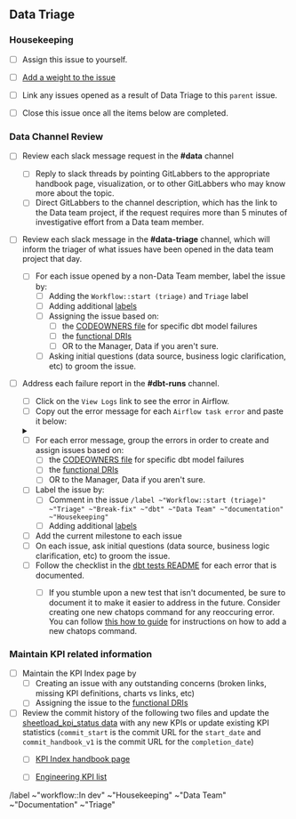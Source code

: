 ## Data Triage 

<!--
Please complete all items. Ask questions in the #data slack channel
--->

### Housekeeping 
* [ ] Assign this issue to yourself. 
* [ ] [Add a weight to the issue](https://about.gitlab.com/handbook/business-ops/data-team/#issue-pointing)
* [ ] Link any issues opened as a result of Data Triage to this `parent` issue. 
* [ ] Close this issue once all the items below are completed. 


### Data Channel Review 
* [ ] Review each slack message request in the **#data** channel 
    - [ ] Reply to slack threads by pointing GitLabbers to the appropriate handbook page, visualization, or to other GitLabbers who may know more about the topic. 
    - [ ] Direct GitLabbers to the channel description, which has the link to the Data team project, if the request requires more than 5 minutes of investigative effort from a Data team member.

* [ ] Review each slack message in the **#data-triage** channel, which will inform the triager of what issues have been opened in the data team project that day. 
    - [ ] For each issue opened by a non-Data Team member, label the issue by: 
        - [ ] Adding the `Workflow::start (triage)` and `Triage` label
        - [ ] Adding additional [labels](https://about.gitlab.com/handbook/business-ops/data-team/#issue-labeling)
        - [ ] Assigning the issue based on:
            - [ ] the [CODEOWNERS file](https://gitlab.com/gitlab-data/analytics/blob/master/CODEOWNERS) for specific dbt model failures 
            - [ ] the [functional DRIs](https://about.gitlab.com/handbook/business-ops/data-team/#-team-organization)
            - [ ] OR to the  Manager, Data if you aren't sure. 
        - [ ] Asking initial questions (data source, business logic clarification, etc) to groom the issue. 

* [ ] Address each failure report in the **#dbt-runs** channel. 
    - [ ] Click on the `View Logs` link to see the error in Airflow. 
    - [ ] Copy out the error message for each `Airflow task error` and paste it below: 

    <details>
        <summary>
        </summary>
    </details>

    - [ ] For each error message, group the errors in order to create and assign issues based on:
        - [ ] the [CODEOWNERS file](https://gitlab.com/gitlab-data/analytics/blob/master/CODEOWNERS) for specific dbt model failures 
        - [ ] the [functional DRIs](https://about.gitlab.com/handbook/business-ops/data-team/#-team-organization)
        - [ ] OR to the  Manager, Data if you aren't sure. 
    - [ ] Label the issue by: 
        - [ ] Comment in the issue `/label ~"Workflow::start (triage)" ~"Triage" ~"Break-fix" ~"dbt" ~"Data Team" ~"documentation" ~"Housekeeping"` 
        - [ ] Adding additional [labels](/handbook/business-ops/data-team/#issue-labeling)
    - [ ] Add the current milestone to each issue 
    - [ ] On each issue, ask initial questions (data source, business logic clarification, etc) to groom the issue. 
    - [ ] Follow the checklist in the [dbt tests README](https://gitlab.com/gitlab-data/analytics/blob/master/transform/snowflake-dbt/tests/README.md) for each error that is documented. 
        - [ ] If you stumble upon a new test that isn't documented, be sure to document it to make it easier to address in the future. Consider creating one new chatops command for any reoccuring error. You can follow [this how to guide](https://gitlab.com/gitlab-data/chatops/-/blob/master/README.md) for instructions on how to add a new chatops command.


### Maintain KPI related information         
* [ ] Maintain the KPI Index page by 
    - [ ] Creating an issue with any outstanding concerns (broken links, missing KPI definitions, charts vs links, etc)
    - [ ] Assigning the issue to the [functional DRIs](https://about.gitlab.com/handbook/business-ops/data-team/#-team-organization)
* [ ] Review the commit history of the following two files and update the [sheetload_kpi_status data](https://docs.google.com/spreadsheets/d/1CZLnXiAG7D_T_6vm50X0hDPnMPKrKmtajrcga5vyDTQ/edit?usp=sharing) with any new KPIs or update existing KPI statistics (`commit_start` is the commit URL for the `start_date` and `commit_handbook_v1` is the commit URL for the `completion_date`)
    - [ ] [KPI Index handbook page](https://gitlab.com/gitlab-com/www-gitlab-com/-/commits/master/source/handbook/business-ops/data-team/kpi-index/index.html.md.erb)
    - [ ] [Engineering KPI list](https://gitlab.com/gitlab-com/www-gitlab-com/-/blob/master/data/performance_indicators.yml)



/label ~"workflow::In dev" ~"Housekeeping" ~"Data Team" ~"Documentation" ~"Triage"
